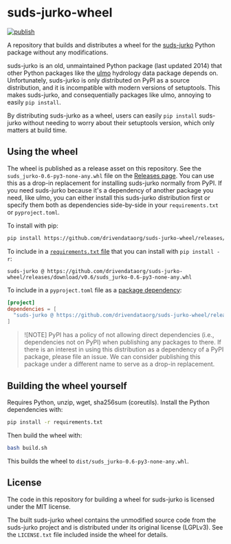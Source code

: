 # suds-jurko-wheel

[![publish](https://github.com/drivendataorg/suds-jurko-wheel/actions/workflows/publish.yaml/badge.svg)](https://github.com/drivendataorg/suds-jurko-wheel/actions/workflows/publish.yaml)

A repository that builds and distributes a wheel for the [suds-jurko](https://pypi.org/project/suds-jurko/) Python package without any modifications.

suds-jurko is an old, unmaintained Python package (last updated 2014) that other Python packages like the [ulmo](https://ulmo.readthedocs.io/en/latest/) hydrology data package depends on. Unfortunately, suds-jurko is only distributed on PyPI as a source distribution, and it is incompatible with modern versions of setuptools. This makes suds-jurko, and consequentially packages like ulmo, annoying to easily `pip install`.

By distributing suds-jurko as a wheel, users can easily `pip install` suds-jurko without needing to worry about their setuptools version, which only matters at build time.

## Using the wheel

The wheel is published as a release asset on this repository. See the `suds_jurko-0.6-py3-none-any.whl` file on the [Releases page](https://github.com/drivendataorg/suds-jurko-wheel/releases). You can use this as a drop-in replacement for installing suds-jurko normally from PyPI. If you need suds-jurko because it's a dependency of another package you need, like ulmo, you can either install this suds-jurko distribution first or specify them both as dependencies side-by-side in your `requirements.txt` or `pyproject.toml`.

To install with pip:

```bash
pip install https://github.com/drivendataorg/suds-jurko-wheel/releases/download/v0.6/suds_jurko-0.6-py3-none-any.whl
```

To include in a [`requirements.txt` file](https://pip.pypa.io/en/stable/reference/requirements-file-format/) that you can install with `pip install -r`:

```
suds-jurko @ https://github.com/drivendataorg/suds-jurko-wheel/releases/download/v0.6/suds_jurko-0.6-py3-none-any.whl
```

To include in a `pyproject.toml` file as a [package dependency](https://packaging.python.org/en/latest/specifications/declaring-project-metadata/#dependencies-optional-dependencies):

```toml
[project]
dependencies = [
  "suds-jurko @ https://github.com/drivendataorg/suds-jurko-wheel/releases/download/v0.6/suds_jurko-0.6-py3-none-any.whl",
]
```

> ![NOTE]
> PyPI has a policy of not allowing direct dependencies (i.e., dependencies not on PyPI) when publishing any packages to there. If there is an interest in using this distribution as a dependency of a PyPI package, please file an issue. We can consider publishing this package under a different name to serve as a drop-in replacement.

## Building the wheel yourself

Requires Python, unzip, wget, sha256sum (coreutils). Install the Python dependencies with:

```bash
pip install -r requirements.txt
```

Then build the wheel with:

```bash
bash build.sh
```

This builds the wheel to `dist/suds_jurko-0.6-py3-none-any.whl`.

## License

The code in this repository for building a wheel for suds-jurko is licensed under the MIT license.

The built suds-jurko wheel contains the unmodified source code from the suds-jurko project and is distributed under its original license (LGPLv3). See the `LICENSE.txt` file included inside the wheel for details.
